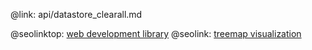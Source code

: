 @link: api/datastore_clearall.md

@seolinktop: [web development library](https://webix.com)
@seolink: [treemap visualization](https://webix.com/widget/treemap/)